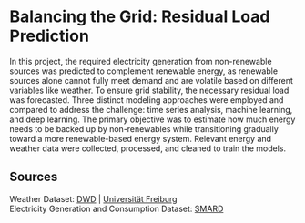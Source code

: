 # Balancing the Grid: Residual Load Prediction

In this project, the required electricity generation from non-renewable sources was predicted to complement renewable energy, as renewable sources alone cannot fully meet demand and are volatile based on different variables like weather. To ensure grid stability, the necessary residual load was forecasted. Three distinct modeling approaches were employed and compared to address the challenge: time series analysis, machine learning, and deep learning. The primary objective was to estimate how much energy needs to be backed up by non-renewables while transitioning gradually toward a more renewable-based energy system. Relevant energy and weather data were collected, processed, and cleaned to train the models.

## Sources
Weather Dataset: [DWD](https://www.dwd.de/EN/ourservices/cdc/cdc_ueberblick-klimadaten_en.html) | [Universität Freiburg](https://weather.uni-freiburg.de/start_en.html)  
Electricity Generation and Consumption Dataset: [SMARD](https://www.smard.de/en/marktdaten?marketDataAttributes=%7B%22resolution%22:%22hour%22,%22from%22:1726775047106,%22to%22:1727984647105,%22moduleIds%22:%5B1004066,1001226,1001225,1004067,1004068,1001228,1001224,1001223,1004069,1004071,1004070,1001227,5000410%5D,%22selectedCategory%22:8,%22activeChart%22:true,%22style%22:%22color%22,%22categoriesModuleOrder%22:%7B%7D,%22region%22:%22DE%22%7D)
